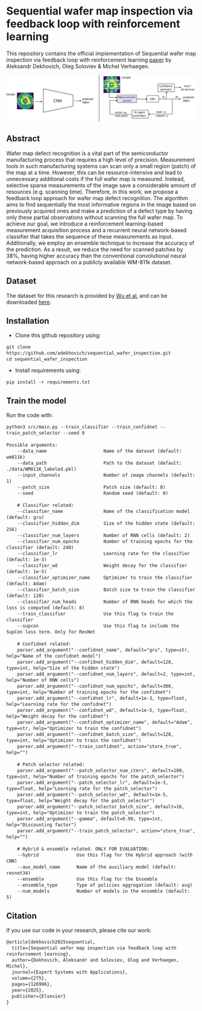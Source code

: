 # Sequential wafer map inspection via feedback loop with reinforcement learning

This repository contains the official implementation of Sequential wafer map inspection via feedback loop with reinforcement learning [paper](https://www.sciencedirect.com/science/article/pii/S0957417425006189) by Aleksandr Dekhovich, Oleg Soloviev & Michel Verhaegen.

![Sequential wafer map inspection](https://github.com/adekhovich/sequential_wafer_inspection/blob/main/docs/Figure1.svg)

## Abstract

Wafer map defect recognition is a vital part of the semiconductor manufacturing process that requires a high level of precision. Measurement tools in such manufacturing systems can scan only a small region (patch) of the map at a time. However, this can be resource-intensive and lead to unnecessary additional costs if the full wafer map is measured. Instead, selective sparse measurements of the image save a considerable amount of resources (e.g. scanning time). Therefore, in this work, we propose a feedback loop approach for wafer map defect recognition. The algorithm aims to find sequentially the most informative regions in the image based on previously acquired ones and make a prediction of a defect type by having only these partial observations without scanning the full wafer map. To achieve our goal, we introduce a reinforcement learning-based measurement acquisition process and a recurrent neural network-based classifier that takes the sequence of these measurements as input. Additionally, we employ an ensemble technique to increase the accuracy of the prediction. As a result, we reduce the need for scanned patches by 38%, having higher accuracy than the conventional convolutional neural network-based approach on a publicly available WM-811k dataset.


## Dataset

The dataset for this research is provided by [Wu et al.](10.1109/TSM.2014.2364237) and can be downloaded [here](http://mirlab.org/dataSet/public/). 

## Installation

* Clone this github repository using:
```
git clone https://github.com/adekhovich/sequential_wafer_inspection.git
cd sequential_wafer_inspection
```

* Install requirements using:
```
pip install -r requirements.txt
```

## Train the model

Run the code with:
```
python3 src/main.py --train_classifier --train_confidnet --train_patch_selector --seed 0

Possible arguments:
    --data_name                     Name of the dataset (default: wm811k)
    --data_path                     Path to the dataset (default: ./data/WM811K_labeled.pkl)
    --input_channels                Number of image channels (default: 1)
    --patch_size                    Patch size (default: 8)
    --seed                          Random seed (default: 0)
    
    # Classifier related:
    --classifier_name               Name of the classification model (default: gru)
    --classifier_hidden_dim         Size of the hidden state (default: 256)
    --classifier_num_layers         Number of RNN cells (default: 2)
    --classifier_num_epochs         Number of training epochs for the classifier (default: 240)
    --classifier_lr                 Learning rate for the classifier (default: 1e-3)
    --classifier_wd                 Weight decay for the classifier (default: 1e-5)
    --classifier_optimizer_name     Optimizer to train the classifier (default: Adam)
    --classifier_batch_size         Batch size to train the classifier (default: 128) 
    --classifier_num_heads          Number of RNN heads for which the loss is computed (default: 8) 
    --train_classifier              Use this flag to train the classifier
    --supcon                        Use this flag to include the SupCon loss term. Only for ResNet
    
    # Confidnet related:   
    parser.add_argument("--confidnet_name", default="gru", type=str, help="Name of the confidnet model")
    parser.add_argument("--confidnet_hidden_dim", default=128, type=int, help="Size of the hidden state")
    parser.add_argument("--confidnet_num_layers", default=2, type=int, help="Number of RNN cells")
    parser.add_argument("--confidnet_num_epochs", default=300, type=int, help="Number of training epochs for the confidnet")
    parser.add_argument("--confidnet_lr", default=1e-3, type=float, help="Learning rate for the confidnet")
    parser.add_argument("--confidnet_wd", default=1e-5, type=float, help="Weight decay for the confidnet")
    parser.add_argument("--confidnet_optimizer_name", default="Adam", type=str, help="Optimizer to train the confidnet")
    parser.add_argument("--confidnet_batch_size", default=128, type=int, help="Optimizer to train the confidnet")
    parser.add_argument("--train_confidnet", action="store_true", help="")
    
    # Patch selector related:
    parser.add_argument("--patch_selector_num_iters", default=100, type=int, help="Number of training epochs for the patch_selector")
    parser.add_argument("--patch_selector_lr", default=1e-3, type=float, help="Learning rate for the patch_selector")
    parser.add_argument("--patch_selector_wd", default=1e-5, type=float, help="Weight decay for the patch_selector")
    parser.add_argument("--patch_selector_batch_size", default=16, type=int, help="Optimizer to train the patch_selector")  
    parser.add_argument("--gamma", default=0.99, type=int, help="Discounting factor")  
    parser.add_argument("--train_patch_selector", action="store_true", help="")
    
    # Hybrid & ensemble related. ONLY FOR EVALUATION:
    --hybrid              Use this flag for the Hybrid approach (with CNN)
    --aux_model_name      Name of the auxiliary model (default: resnet34)    
    --ensemble            Use this flag for the Ensemble
    --ensemble_type       Type of policies aggregation (default: avg)
    --num_models          Number of models in the ensemble (default: 5)    
```

## Citation

If you use our code in your research, please cite our work:
```
@article{dekhovich2025sequential,
  title={Sequential wafer map inspection via feedback loop with reinforcement learning},
  author={Dekhovich, Aleksandr and Soloviev, Oleg and Verhaegen, Michel},
  journal={Expert Systems with Applications},
  volume={275},
  pages={126996},
  year={2025},
  publisher={Elsevier}
}
``` 
